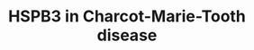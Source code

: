 ---
annotations:
- id: DOID:10595
  type: Disease Ontology
  value: Charcot-Marie-Tooth disease
- id: PW:0000013
  parent: disease pathway
  type: Pathway Ontology
  value: disease pathway
authors:
- Oqbehm
- AlexanderPico
- Eweitz
citedin: ''
communities: []
description: Role of HSPB3 in Charcot Marie Tooth disease (CMT)
last-edited: 2025-05-11
ndex: null
organisms:
- Homo sapiens
redirect_from:
- /index.php/Pathway:WP5524
- /instance/WP5524
- /instance/WP5524_r139005
revision: r139005
schema-jsonld:
- '@context': https://schema.org/
  '@id': https://wikipathways.github.io/pathways/WP5524.html
  '@type': Dataset
  creator:
    '@type': Organization
    name: WikiPathways
  description: Role of HSPB3 in Charcot Marie Tooth disease (CMT)
  keywords:
  - ACTA1
  - CBX5
  - DES
  - DMPK
  - H2AZ
  - HP1BP3
  - HSPB2
  - HSPB3
  - LBR
  - LMNA
  - LMNB1
  - MEF2C
  - MYOD
  - MYOG
  - NOTCH3
  license: CC0
  name: HSPB3 in Charcot-Marie-Tooth disease
seo: CreativeWork
title: HSPB3 in Charcot-Marie-Tooth disease
wpid: WP5524
---